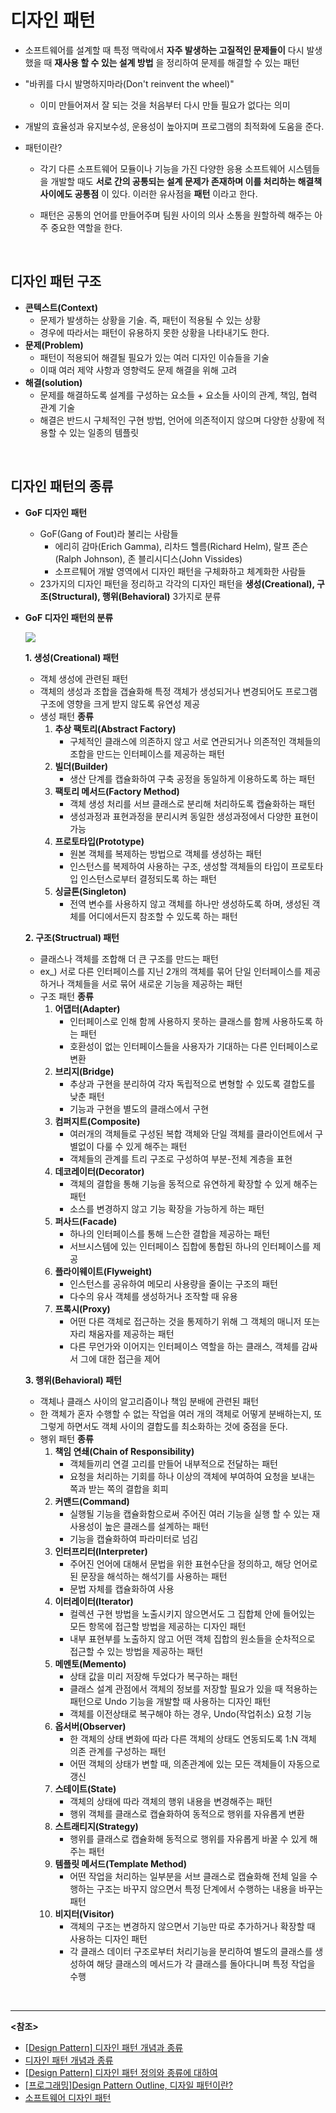 # 디자인 패턴

- 소프트웨어를 설계할 때 특정 맥락에서 **자주 발생하는 고질적인 문제들이** 다시 발생했을 때 **재사용 할 수 있는 설계 방법** 을 정리하여 문제를 해결할 수 있는 패턴

- "바퀴를 다시 발명하지마라(Don't reinvent the wheel)"

  - 이미 만들어져서 잘 되는 것을 처음부터 다시 만들 필요가 없다는 의미

- 개발의 효율성과 유지보수성, 운용성이 높아지며 프로그램의 최적화에 도움을 준다.

- 패턴이란?

  - 각기 다른 소프트웨어 모듈이나 기능을 가진 다양한 응용 소프트웨어 시스템들을 개발할 때도 **서로 간의 공통되는 설계 문제가 존재하며 이를 처리하는 해결책 사이에도 공통점** 이 있다. 이러한 유사점을 **패턴** 이라고 한다.

  - 패턴은 공통의 언어를 만들어주며 팀원 사이의 의사 소통을 원할하렉 해주는 아주 중요한 역할을 한다.

<BR>

## 디자인 패턴 구조

- **콘텍스트(Context)**
  - 문제가 발생하는 상황을 기술. 즉, 패턴이 적용될 수 있는 상황
  - 경우에 따라서는 패턴이 유용하지 못한 상황을 나타내기도 한다.
- **문제(Problem)**
  - 패턴이 적용되어 해결될 필요가 있는 여러 디자인 이슈들을 기술
  - 이때 여러 제약 사항과 영향력도 문제 해결을 위해 고려
- **해결(solution)**
  - 문제를 해결하도록 설계를 구성하는 요소들 + 요소들 사이의 관계, 책임, 협력 관계 기술
  - 해결은 반드시 구체적인 구현 방법, 언어에 의존적이지 않으며 다양한 상황에 적용할 수 있는 일종의 템플릿

<br>

## 디자인 패턴의 종류

- **GoF 디자인 패턴**

  - GoF(Gang of Fout)라 불리는 사람들
    - 에리히 감마(Erich Gamma), 리차드 헬름(Richard Helm), 랄프 존슨(Ralph Johnson), 존 블리시디스(John Vissides)
    - 소프르퉤어 개발 영역에서 디자인 패턴을 구체화하고 체계화한 사람들
  - 23가지의 디자인 패턴을 정리하고 각각의 디자인 패턴을 **생성(Creational), 구조(Structural), 행위(Behavioral)** 3가지로 분류

- **GoF 디자인 패턴의 분류**

  <img src="https://user-images.githubusercontent.com/58902042/120058465-efb91680-c085-11eb-8542-84098278080c.png">

  **1. 생성(Creational) 패턴**

     - 객체 생성에 관련된 패턴
     - 객체의 생성과 조합을 갭슐화해 특정 객체가 생성되거나 변경되어도 프로그램 구조에 영향을 크게 받지 않도록 유연성 제공
  - 생성 패턴 **종류**
    1. **추상 팩토리(Abstract Factory)**
       - 구체적인 클래스에 의존하지 않고 서로 연관되거나 의존적인 객체들의 조합을 만드는 인터페이스를 제공하는 패턴
    2. **빌더(Builder)**
       - 생산 단계를 캡슐화하여 구축 공정을 동일하게 이용하도록 하는 패턴
    3. **팩토리 메서드(Factory Method)**
       - 객체 생성 처리를 서브 클래스로 분리해 처리하도록 캡슐화하는 패턴
       - 생성과정과 표현과정을 분리시켜 동일한 생성과정에서 다양한 표현이 가능
    4. **프로토타입(Prototype)**
       - 원본 객체를 복제하는 방법으로 객체를 생성하는 패턴
       - 인스턴스를 복제하여 사용하는 구조, 생성할 객체들의 타입이 프로토타입 인스턴스로부터 결정되도록 하는 패턴
    5. **싱글톤(Singleton)**
       - 전역 변수를 사용하지 않고 객체를 하나만 생성하도록 하며, 생성된 객체를 어디에서든지 참조할 수 있도록 하는 패턴

  **2. 구조(Structrual) 패턴**

  - 클래스나 객체를 조합해 더 큰 구조를 만드는 패턴
  - ex_) 서로 다른 인터페이스를 지닌 2개의 객체를 묶어 단일 인터페이스를 제공하거나 객체들을 서로 묶어 새로운 기능을 제공하는 패턴
  - 구조 패턴 **종류**
    1. **어댑터(Adapter)**
       - 인터페이스로 인해 함께 사용하지 못하는 클래스를 함께 사용하도록 하는 패턴
       - 호환성이 없는 인터페이스들을 사용자가 기대하는 다른 인터페이스로 변환
    2. **브리지(Bridge)**
       - 추상과 구현을 분리하여 각자 독립적으로 변형할 수 있도록 결합도를 낮춘 패턴
       - 기능과 구현을 별도의 클래스에서 구현
    3. **컴퍼지트(Composite)**
       - 여러개의 객체들로 구성된 복합 객체와 단일 객체를 클라이언트에서 구별없이 다룰 수 있게 해주는 패턴
       - 객체들의 관계를 트리 구조로 구성하여 부분-전체 계층을 표현
    4. **데코레이터(Decorator)**
       - 객체의 결합을 통해 기능을 동적으로 유연하게 확장할 수 있게 해주는 패턴
       - 소스를 변경하지 않고 기능 확장을 가능하게 하는 패턴
    5. **퍼사드(Facade)**
       - 하나의 인터페이스를 통해 느슨한 결합을 제공하는 패턴
       - 서브시스템에 있는 인터페이스 집합에 통합된 하나의 인터페이스를 제공
    6. **플라이웨이트(Flyweight)**
       - 인스턴스를 공유하여 메모리 사용량을 줄이는 구조의 패턴
       - 다수의 유사 객체를 생성하거나 조작할 때 유용
    7. **프록시(Proxy)**
       - 어떤 다른 객체로 접근하는 것을 통제하기 위해 그 객체의 매니저 또는 자리 채움자를 제공하는 패턴
       - 다른 무언가와 이어지는 인터페이스 역할을 하는 클래스, 객체를 감싸서 그에 대한 접근을 제어

  **3. 행위(Behavioral) 패턴**

  - 객체나 클래스 사이의 알고리즘이나 책임 분배에 관련된 패턴
  - 한 객체가 혼자 수행할 수 없는 작업을 여러 개의 객체로 어떻게 분배하는지, 또 그렇게 하면서도 객체 사이의 결합도를 최소화하는 것에 중점을 둔다.
  - 행위 패턴 **종류**
    1. **책임 연쇄(Chain of Responsibility)**
       - 객체들끼리 연결 고리를 만들어 내부적으로 전달하는 패턴
       - 요청을 처리하는 기회를 하나 이상의 객체에 부여하여 요청을 보내는 쪽과 받는 쪽의 결합을 회피
    2. **커맨드(Command)**
       - 실행될 기능을 캡슐화함으로써 주어진 여러 기능을 실행 할 수 있는 재사용성이 높은 클래스를 설계하는 패턴
       - 기능을 캡슐화하여 파라미터로 넘김
    3. **인터프리터(Interpreter)**
       - 주어진 언어에 대해서 문법을 위한 표현수단을 정의하고, 해당 언어로 된 문장을 해석하는 해석기를 사용하는 패턴
       - 문법 자체를 캡슐화하여 사용
    4. **이터레이터(Iterator)**
       - 컬렉션 구현 방법을 노출시키지 않으면서도 그 집합체 안에 들어있는 모든 항목에 접근할 방법을 제공하는 디자인 패턴
       - 내부 표현부를 노출하지 않고 어떤 객체 집합의 원소들을 순차적으로 접근할 수 있는 방법을 제공하는 패턴
    5. **메멘토(Memento)**
       - 상태 값을 미리 저장해 두었다가 복구하는 패턴
       - 클래스 설계 관점에서 객체의 정보를 저장할 필요가 있을 때 적용하는 패턴으로 Undo 기능을 개발할 때 사용하는 디자인 패턴
       - 객체를 이전상태로 복구해야 하는 경우, Undo(작업취소) 요청 기능
    6. **옵서버(Observer)**
       - 한 객체의 상태 변화에 따라 다른 객체의 상태도 연동되도록 1:N 객체 의존 관계를 구성하는 패턴
       - 어떤 객체의 상태가 변할 때, 의존관계에 있는 모든 객체들이 자동으로 갱신
    7. **스테이트(State)**
       - 객체의 상태에 따라 객체의 행위 내용을 변경해주는 패턴
       - 행위 객체를 클래스로 캡슐화하여 동적으로 행위를 자유롭게 변환
    8. **스트래티지(Strategy)**
       - 행위를 클래스로 캡슐화해 동적으로 행위를 자유롭게 바꿀 수 있게 해주는 패턴
    9. **템플릿 메서드(Template Method)**
       - 어떤 작업을 처리하는 일부분을 서브 클래스로 캡슐화해 전체 일을 수행하는 구조는 바꾸지 않으면서 특정 단계에서 수행하는 내용을 바꾸는 패턴
    10. **비지터(Visitor)**
        - 객체의 구조는 변경하지 않으면서 기능만 따로 추가하거나 확장할 때 사용하는 디자인 패턴
        - 각 클래스 데이터 구조로부터 처리기능을 분리하여 별도의 클래스를 생성하여 해당 클래스의 메서드가 각 클래스를 돌아다니며 특정 작업을 수행

<br>

----------

**<참조>**

- [[Design Pattern] 디자인 패턴 개념과 종류](https://gmlwjd9405.github.io/2018/07/06/design-pattern.html)
- [디자인 패턴 개념과 종류](https://velog.io/@poiuyy0420/%EB%94%94%EC%9E%90%EC%9D%B8-%ED%8C%A8%ED%84%B4-%EA%B0%9C%EB%85%90%EA%B3%BC-%EC%A2%85%EB%A5%98)
- [[Design Pattern] 디자인 패턴 정의와 종류에 대하여](https://coding-factory.tistory.com/708)
- [[프로그래밍]Design Pattern Outline, 디자일 패턴이란?](https://something-is-code.tistory.com/9#recentComments)
- [소프트웨어 디자인 패턴](https://itwiki.kr/w/%EC%86%8C%ED%94%84%ED%8A%B8%EC%9B%A8%EC%96%B4_%EB%94%94%EC%9E%90%EC%9D%B8_%ED%8C%A8%ED%84%B4#.EC.B6.94.EC.83.81_.ED.8C.A9.ED.86.A0.EB.A6.AC)

